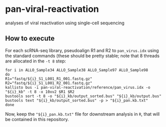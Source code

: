 # pan-viral-reactivation
analyses of viral reactivation using single-cell sequencing

## How to execute

For each scRNA-seq library, pseudoalign R1 and R2 to `pan_virus.idx` using the standard commands (these should be pretty stable; note that 8 threads are allocated in the `-t 8` step:

```
for i in ALLO_Sample34 ALLO_Sample38 ALLO_Sample97 ALLO_Sample98
do
R1="fastq/${i}_S1_L001_R1_001.fastq.gz"
R2="fastq/${i}_S1_L001_R2_001.fastq.gz"
kallisto bus -i pan-viral-reactivation/reference/pan_virus.idx -o "${i}_kb" -t 8 -x 10xv2 $R1 $R2
bustools sort -t 8 -o "${i}_kb/output_sorted.bus" "${i}_kb/output.bus" 
bustools text "${i}_kb/output_sorted.bus" -p > "${i}_pan.kb.txt"
done
```

Now, keep the `"${i}_pan.kb.txt"` file for downstream analysis in `R`, that will be contained in this repository. 


<br><br>
